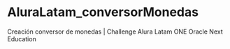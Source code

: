 # AluraLatam_conversorMonedas
Creación conversor de monedas | Challenge Alura Latam  ONE Oracle Next Education 

